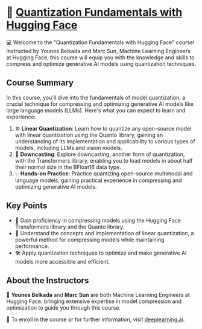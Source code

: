 # 🚀 [Quantization Fundamentals with Hugging Face](https://www.deeplearning.ai/short-courses/quantization-fundamentals-with-hugging-face/)

💻 Welcome to the "Quantization Fundamentals with Hugging Face" course! Instructed by Younes Belkada and Marc Sun, Machine Learning Engineers at Hugging Face, this course will equip you with the knowledge and skills to compress and optimize generative AI models using quantization techniques.


## Course Summary
In this course, you'll dive into the fundamentals of model quantization, a crucial technique for compressing and optimizing generative AI models like large language models (LLMs). Here's what you can expect to learn and experience:

1. ⚙️ **Linear Quantization**: Learn how to quantize any open-source model with linear quantization using the Quanto library, gaining an understanding of its implementation and applicability to various types of models, including LLMs and vision models.
2. 🔄 **Downcasting**: Explore downcasting, another form of quantization, with the Transformers library, enabling you to load models in about half their normal size in the BFloat16 data type.
3. 💡 **Hands-on Practice**: Practice quantizing open-source multimodal and language models, gaining practical experience in compressing and optimizing generative AI models.

## Key Points
- 🎯 Gain proficiency in compressing models using the Hugging Face Transformers library and the Quanto library.
- 🧠 Understand the concepts and implementation of linear quantization, a powerful method for compressing models while maintaining performance.
- 🛠️ Apply quantization techniques to optimize and make generative AI models more accessible and efficient.

## About the Instructors
🌟 **Younes Belkada** and **Marc Sun** are both Machine Learning Engineers at Hugging Face, bringing extensive expertise in model compression and optimization to guide you through this course.

🔗 To enroll in the course or for further information, visit [deeplearning.ai](https://www.deeplearning.ai/short-courses/).
